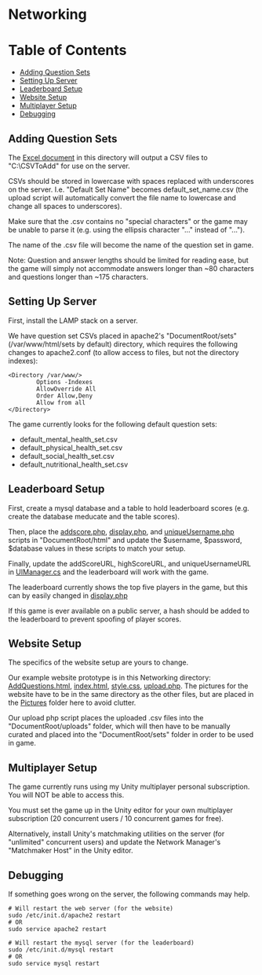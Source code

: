 # Networking

# Table of Contents
  * [Adding Question Sets](#QuestionSets)
  * [Setting Up Server](#Server)
  * [Leaderboard Setup](#Leaderboard)
  * [Website Setup](#Website)
  * [Multiplayer Setup](#Multiplayer)
  * [Debugging](#Debug)

<a name = "QuestionSets"></a>
## Adding Question Sets

The [Excel document](TemplateSheet.xlsm) in this directory will output a CSV files to "C:\CSVToAdd" for use on the server.

CSVs should be stored in lowercase with spaces replaced with underscores on the server. I.e. "Default Set Name" becomes default_set_name.csv (the upload script will automatically convert the file name to lowercase and change all spaces to underscores).

Make sure that the .csv contains no "special characters" or the game may be unable to parse it (e.g. using the ellipsis character "…" instead of "...").

The name of the .csv file will become the name of the question set in game.

Note: Question and answer lengths should be limited for reading ease, but the game will simply not accommodate answers longer than ~80 characters and questions longer than ~175 characters.

<a name = "Server"></a>
## Setting Up Server
 
First, install the LAMP stack on a server.

We have question set CSVs placed in apache2's "DocumentRoot/sets" (/var/www/html/sets by default) directory, which requires the following changes to apache2.conf (to allow access to files, but not the directory indexes):

    <Directory /var/www/>
            Options -Indexes
            AllowOverride All
            Order Allow,Deny
            Allow from all
    </Directory>

The game currently looks for the following default question sets:
  * default_mental_health_set.csv
  * default_physical_health_set.csv
  * default_social_health_set.csv
  * default_nutritional_health_set.csv

<a name = "Leaderboard"></a>
## Leaderboard Setup

First, create a mysql database and a table to hold leaderboard scores (e.g. create the database meducate and the table scores).

Then, place the [addscore.php](addscore.php), [display.php](display.php), and [uniqueUsername.php](uniqueUsername.php) scripts in "DocumentRoot/html" and update the $username, $password, $database values in these scripts to match your setup.

Finally, update the addScoreURL, highScoreURL, and uniqueUsernameURL in [UIManager.cs](../Assets/Scripts/UIManager.cs) and the leaderboard will work with the game.

The leaderboard currently shows the top five players in the game, but this can by easily changed in [display.php](display.php)

If this game is ever available on a public server, a hash should be added to the leaderboard to prevent spoofing of player scores.

<a name = "Website"></a>
## Website Setup

The specifics of the website setup are yours to change.

Our example website prototype is in this Networking directory: [AddQuestions.html](AddQuestions.html), [index.html](index.html), [style.css](style.css), [upload.php](upload.php). The pictures for the website have to be in the same directory as the other files, but are placed in the [Pictures](Pictures) folder here to avoid clutter.

Our upload php script places the uploaded .csv files into the "DocumentRoot/uploads" folder, which will then have to be manually curated and placed into the "DocumentRoot/sets" folder in order to be used in game.

<a name = "Multiplayer"></a>
## Multiplayer Setup

The game currently runs using my Unity multiplayer personal subscription. You will NOT be able to access this.

You must set the game up in the Unity editor for your own multiplayer subscription (20 concurrent users / 10 concurrent games for free).

Alternatively, install Unity's matchmaking utilities on the server (for "unlimited" concurrent users) and update the Network Manager's "Matchmaker Host" in the Unity editor.

<a name = "Debug"></a>
## Debugging

If something goes wrong on the server, the following commands may help.

    # Will restart the web server (for the website)
    sudo /etc/init.d/apache2 restart
    # OR
    sudo service apache2 restart
    
    # Will restart the mysql server (for the leaderboard)
    sudo /etc/init.d/mysql restart
    # OR
    sudo service mysql restart